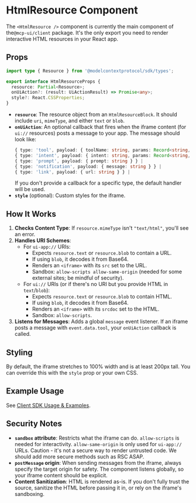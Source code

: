 # HtmlResource Component

The `<HtmlResource />` component is currently the main component of the`@mcp-ui/client` package. It's the only export you need to render interactive HTML resources in your React app.

## Props

```typescript
import type { Resource } from '@modelcontextprotocol/sdk/types';

export interface HtmlResourceProps {
  resource: Partial<Resource>;
  onUiAction?: (result: UiActionResult) => Promise<any>;
  style?: React.CSSProperties;
}
```

- **`resource`**: The resource object from an `HtmlResourceBlock`. It should include `uri`, `mimeType`, and either `text` or `blob`.
- **`onUiAction`**: An optional callback that fires when the iframe content (for `ui://` resources) posts a message to your app. The message should look like:
  ```typescript
  { type: 'tool', payload: { toolName: string, params: Record<string, unknown> } } |
  { type: 'intent', payload: { intent: string, params: Record<string, unknown> } } |
  { type: 'prompt', payload: { prompt: string } } |
  { type: 'notification', payload: { message: string } } |
  { type: 'link', payload: { url: string } } |
  ```
  If you don't provide a callback for a specific type, the default handler will be used.
- **`style`** (optional): Custom styles for the iframe.

## How It Works

1.  **Checks Content Type**: If `resource.mimeType` isn't `"text/html"`, you'll see an error.
2.  **Handles URI Schemes**:
    - For `ui-app://` URIs:
      - Expects `resource.text` or `resource.blob` to contain a URL.
      - If using `blob`, it decodes it from Base64.
      - Renders an `<iframe>` with its `src` set to the URL.
      - Sandbox: `allow-scripts allow-same-origin` (needed for some external sites; be mindful of security).
    - For `ui://` URIs (or if there's no URI but you provide HTML in `text`/`blob`):
      - Expects `resource.text` or `resource.blob` to contain HTML.
      - If using `blob`, it decodes it from Base64.
      - Renders an `<iframe>` with its `srcdoc` set to the HTML.
      - Sandbox: `allow-scripts`.
3.  **Listens for Messages**: Adds a global `message` event listener. If an iframe posts a message with `event.data.tool`, your `onUiAction` callback is called.

## Styling

By default, the iframe stretches to 100% width and is at least 200px tall. You can override this with the `style` prop or your own CSS.

## Example Usage

See [Client SDK Usage & Examples](./usage-examples.md).

## Security Notes

- **`sandbox` attribute**: Restricts what the iframe can do. `allow-scripts` is needed for interactivity. `allow-same-origin` is only used for `ui-app://` URLs. Caution - it's not a secure way to render untrusted code. We should add more secure methods such as RSC ASAP.
- **`postMessage` origin**: When sending messages from the iframe, always specify the target origin for safety. The component listens globally, so your iframe content should be explicit.
- **Content Sanitization**: HTML is rendered as-is. If you don't fully trust the source, sanitize the HTML before passing it in, or rely on the iframe's sandboxing.
